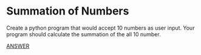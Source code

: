 #  Summation of Numbers

Create a python program that would accept 10 numbers as user input. Your program should calculate the summation of the all 10 number.

[ANSWER]()
